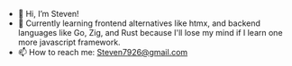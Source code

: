 - 👋 Hi, I’m Steven!
- 🌱 Currently learning frontend alternatives like htmx, and backend languages like Go, Zig, and Rust because I'll lose my mind if I learn one more javascript framework.
- 📫 How to reach me: Steven7926@gmail.com
